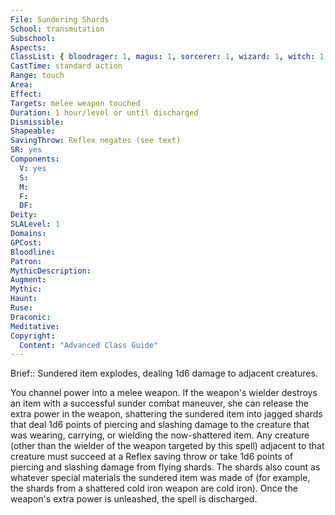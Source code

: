 ```yaml
---
File: Sundering Shards
School: transmutation
Subschool: 
Aspects: 
ClassList: { bloodrager: 1, magus: 1, sorcerer: 1, wizard: 1, witch: 1, occultist: 1, psychic: 1 }
CastTime: standard action
Range: touch
Area: 
Effect: 
Targets: melee weapon touched
Duration: 1 hour/level or until discharged
Dismissible: 
Shapeable: 
SavingThrow: Reflex negates (see text)
SR: yes
Components:
  V: yes
  S: 
  M: 
  F: 
  DF: 
Deity: 
SLALevel: 1
Domains: 
GPCost: 
Bloodline: 
Patron: 
MythicDescription: 
Augment: 
Mythic: 
Haunt: 
Ruse: 
Draconic: 
Meditative: 
Copyright:
  Content: "Advanced Class Guide"
---
```

Brief:: Sundered item explodes, dealing 1d6 damage to adjacent creatures.

You channel power into a melee weapon. If the weapon's wielder destroys an item with a successful sunder combat maneuver, she can release the extra power in the weapon, shattering the sundered item into jagged shards that deal 1d6 points of piercing and slashing damage to the creature that was wearing, carrying, or wielding the now-shattered item. Any creature (other than the wielder of the weapon targeted by this spell) adjacent to that creature must succeed at a Reflex saving throw or take 1d6 points of piercing and slashing damage from flying shards. The shards also count as whatever special materials the sundered item was made of (for example, the shards from a shattered cold iron weapon are cold iron). Once the weapon's extra power is unleashed, the spell is discharged.
